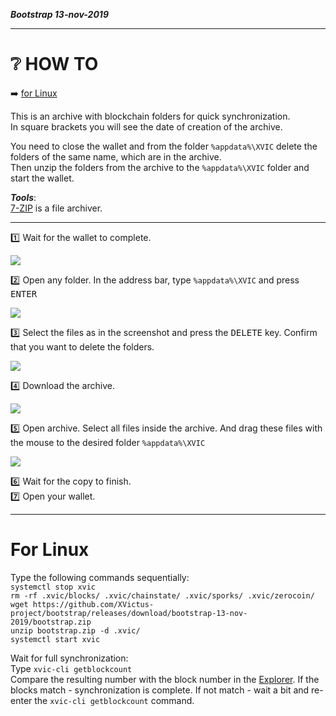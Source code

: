 ***Bootstrap 13-nov-2019***
____
# :grey_question: HOW TO

:arrow_right: <a href="#linux">for Linux</a>

This is an archive with blockchain folders for quick synchronization.<br>
In square brackets you will see the date of creation of the archive.

You need to close the wallet and from the folder `%appdata%\XVIC` delete the folders of the same name, which are in the archive.<br>
Then unzip the folders from the archive to the `%appdata%\XVIC` folder and start the wallet.

***Tools***:<br>
[7-ZIP](https://www.7-zip.org/) is a file archiver.
____
 :one: Wait for the wallet to complete.

![](https://i.imgur.com/x3uBi0o.png)

:two: Open any folder. In the address bar, type `%appdata%\XVIC` and press <kbd>ENTER</kbd><br>

![](https://i.imgur.com/ggQRaVB.png)

:three: Select the files as in the screenshot and press the <kbd>DELETE</kbd> key. Confirm that you want to delete the folders.<br>

![](https://i.imgur.com/2NlI8n5.png)

:four: Download the archive.<br>

![](https://i.imgur.com/4aCDykV.png)

:five: Open archive. Select all files inside the archive. And drag these files with the mouse to the desired folder `%appdata%\XVIC`<br>

![](https://i.imgur.com/bfgAT0W.png)

:six: Wait for the copy to finish.<br>
:seven: Open your wallet.
____
# For Linux
<a name="linux"></a>
Type the following commands sequentially:<br>
`systemctl stop xvic`<br>
`rm -rf .xvic/blocks/ .xvic/chainstate/ .xvic/sporks/ .xvic/zerocoin/`<br>
`wget https://github.com/XVictus-project/bootstrap/releases/download/bootstrap-13-nov-2019/bootstrap.zip`<br>
`unzip bootstrap.zip -d .xvic/`<br>
`systemctl start xvic`<br>

Wait for full synchronization:<br>
Type `xvic-cli getblockcount`<br>
Compare the resulting number with the block number in the [Explorer](https://explorer.xvictus.com/). If the blocks match - synchronization is complete. If not match - wait a bit and re-enter the `xvic-cli getblockcount` command.
